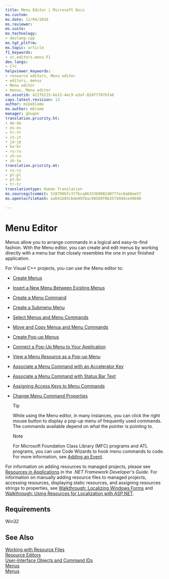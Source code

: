 ```yaml
---
title: Menu Editor | Microsoft Docs
ms.custom: 
ms.date: 11/04/2016
ms.reviewer: 
ms.suite: 
ms.technology:
- devlang-cpp
ms.tgt_pltfrm: 
ms.topic: article
f1_keywords:
- vc.editors.menu.F1
dev_langs:
- C++
helpviewer_keywords:
- resource editors, Menu editor
- editors, menus
- Menu editor
- menus, Menu editor
ms.assetid: 421fb215-6e12-4ec9-a3af-82d77f87bfa6
caps.latest.revision: 13
author: mikeblome
ms.author: mblome
manager: ghogen
translation.priority.ht:
- de-de
- es-es
- fr-fr
- it-it
- ja-jp
- ko-kr
- ru-ru
- zh-cn
- zh-tw
translation.priority.mt:
- cs-cz
- pl-pl
- pt-br
- tr-tr
translationtype: Human Translation
ms.sourcegitcommit: 5187996fc377bca8633360082d07f7ec8a68ee57
ms.openlocfilehash: eab41b03cbde097bac98589f0b357d4d4ce49b96

---
```

# Menu Editor
Menus allow you to arrange commands in a logical and easy-to-find fashion. With the Menu editor, you can create and edit menus by working directly with a menu bar that closely resembles the one in your finished application.  
  
 For Visual C++ projects, you can use the Menu editor to:  
  
-   [Create Menus](../windows/creating-a-menu.md)  
  
-   [Insert a New Menu Between Existing Menus](../windows/inserting-a-new-menu-between-existing-menus.md)  
  
-   [Create a Menu Command](../windows/adding-commands-to-a-menu.md)  
  
-   [Create a Submenu Menu](../windows/creating-a-submenu.md)  
  
-   [Select Menus and Menu Commands](../windows/selecting-multiple-menus-or-menu-commands.md)  
  
-   [Move and Copy Menus and Menu Commands](../windows/moving-and-copying-menus-and-menu-commands.md)  
  
-   [Create Pop-up Menus](../windows/creating-pop-up-menus.md)  
  
-   [Connect a Pop-Up Menu to Your Application](../windows/connecting-a-pop-up-menu-to-your-application.md)  
  
-   [View a Menu Resource as a Pop-up Menu](../windows/viewing-a-menu-as-a-pop-up-menu.md)  
  
-   [Associate a Menu Command with an Accelerator Key](../windows/associating-a-menu-command-with-an-accelerator-key.md)  
  
-   [Associate a Menu Command with Status Bar Text](../windows/associating-menu-commands-with-status-bar-text-in-mfc-applications.md)  
  
-   [Assigning Access Keys to Menu Commands](../windows/assigning-access-keys-to-menu-commands.md)  
  
-   [Change Menu Command Properties](../windows/menu-command-properties.md)  
  
    > [!TIP]
    >  While using the Menu editor, in many instances, you can click the right mouse button to display a pop-up menu of frequently used commands. The commands available depend on what the pointer is pointing to.  
  
    > [!NOTE]
    >  For Microsoft Foundation Class Library (MFC) programs and ATL programs, you can use Code Wizards to hook menu commands to code. For more information, see [Adding an Event](../ide/adding-an-event-visual-cpp.md).  
  
 For information on adding resources to managed projects, please see [Resources in Applications](http://msdn.microsoft.com/library/8ad495d4-2941-40cf-bf64-e82e85825890) in the *.NET Framework Developer's Guide.* For information on manually adding resource files to managed projects, accessing resources, displaying static resources, and assigning resources strings to properties, see [Walkthrough: Localizing Windows Forms](http://msdn.microsoft.com/en-us/9a96220d-a19b-4de0-9f48-01e5d82679e5) and [Walkthrough: Using Resources for Localization with ASP.NET](http://msdn.microsoft.com/library/bb4e5b44-e2b0-48ab-bbe9-609fb33900b6).  
  
## Requirements  
 Win32  
  
## See Also  
 [Working with Resource Files](../mfc/working-with-resource-files.md)   
 [Resource Editors](../mfc/resource-editors.md)   
 [User-Interface Objects and Command IDs](../mfc/user-interface-objects-and-command-ids.md)   
 [Menus](../mfc/menus-mfc.md)   
 [Menus](http://msdn.microsoft.com/library/windows/desktop/ms646977.aspx)




<!--HONumber=Jan17_HO2-->


